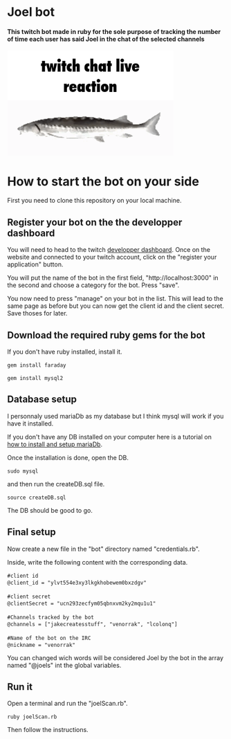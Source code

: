 # Joel bot
#### This twitch bot made in ruby for the sole purpose of tracking the number of time each user has said Joel in the chat of the selected channels

![Joel](Images/Joel.gif)

# How to start the bot on your side
First you need to clone this repository on your local machine.

## Register your bot on the the developper dashboard
You will need to head to the twitch [developper dashboard](https://dev.twitch.tv/console/apps). Once on the website and connected to your twitch account, click on the "register your application" button.

You will put the name of the bot in the first field, "http://localhost:3000" in the second and choose a category for the bot. Press "save".

You now need to press "manage" on your bot in the list. This will lead to the same page as before but you can now get the client id and the client secret. Save thoses for later.

## Download the required ruby gems for the bot

If you don't have ruby installed, install it.
```
gem install faraday
```
```
gem install mysql2
```

## Database setup
I personnaly used mariaDb as my database but I think mysql will work if you have it installed.

If you don't have any DB installed on your computer here is a tutorial on [how to install and setup mariaDb](https://www.digitalocean.com/community/tutorials/how-to-install-mariadb-on-ubuntu-22-04).

Once the installation is done, open the DB.
```
sudo mysql
```
and then run the createDB.sql file.
```
source createDB.sql
```
The DB should be good to go.

## Final setup
Now create a new file in the "bot" directory named "credentials.rb".

Inside, write the following content with the corresponding data.
```
#client id
@client_id = "ylvt554e3xy3lkgkhobewem0bxzdgv"

#client secret
@clientSecret = "ucn293zecfym05qbnxvm2ky2mqu1u1"

#Channels tracked by the bot
@channels = ["jakecreatesstuff", "venorrak", "lcolonq"]

#Name of the bot on the IRC
@nickname = "venorrak"
```
You can changed wich words will be considered Joel by the bot in the array named "@joels" int the global variables.

## Run it
Open a terminal and run the "joelScan.rb".
```
ruby joelScan.rb
```
Then follow the instructions.